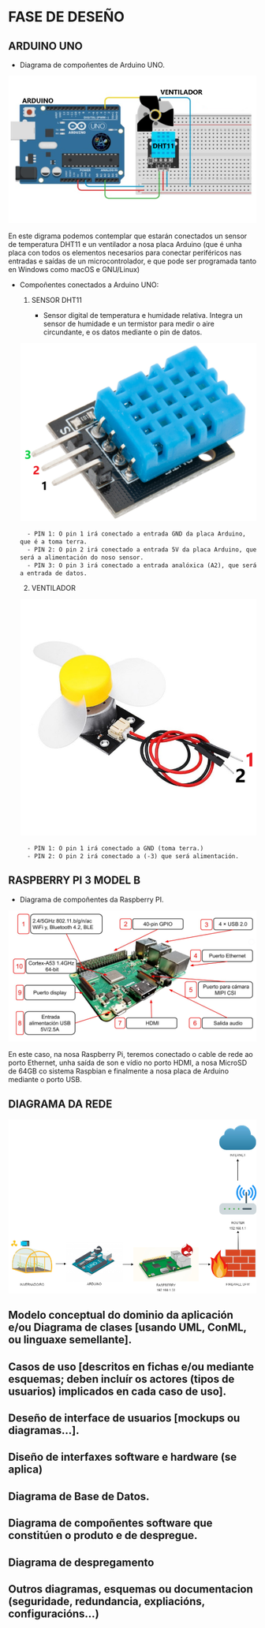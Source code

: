 # FASE DE DESEÑO

## ARDUINO UNO

- Diagrama de compoñentes de Arduino UNO.


![raspi_1](doc/img/imaxes-deseno/dese1.png)


En este digrama podemos contemplar que estarán conectados un sensor de temperatura DHT11 e un ventilador a nosa placa Arduino (que é unha placa con todos os elementos necesarios para conectar periféricos nas entradas e saídas de un microcontrolador, e que pode ser programada tanto en Windows como macOS e GNU/Linux)

- Compoñentes conectados a Arduino UNO:

    1. SENSOR DHT11

        - Sensor digital de temperatura e humidade relativa. Integra un sensor de humidade e un termistor para medir o aire circundante, e os datos mediante o pin de datos.

    ![raspi_1](doc/img/imaxes-deseno/dese2.png)

        - PIN 1: O pin 1 irá conectado a entrada GND da placa Arduino, que é a toma terra.
        - PIN 2: O pin 2 irá conectado a entrada 5V da placa Arduino, que será a alimentación do noso sensor.
        - PIN 3: O pin 3 irá conectado a entrada analóxica (A2), que será a entrada de datos.

    2. VENTILADOR

    ![raspi_1](doc/img/imaxes-deseno/dese3.png)

        - PIN 1: O pin 1 irá conectado a GND (toma terra.)
        - PIN 2: O pin 2 irá conectado a (-3) que será alimentación.

## RASPBERRY PI 3 MODEL B


- Diagrama de compoñentes da Raspberry PI.


 ![raspi_1](doc/img/imaxes-deseno/dese4.png)


En este caso, na nosa Raspberry Pi, teremos conectado o cable de rede ao porto Ethernet, unha saída de son e vídio no porto HDMI, a nosa MicroSD de 64GB co sistema Raspbian e finalmente a nosa placa de Arduino mediante o porto USB.



## DIAGRAMA DA REDE 


 ![raspi_1](doc/img/imaxes-deseno/dese5.png)















## Modelo conceptual do dominio da aplicación e/ou Diagrama de clases [usando UML, ConML, ou linguaxe semellante].

## Casos de uso [descritos en fichas e/ou mediante esquemas; deben incluír os actores (tipos de usuarios) implicados en cada caso de uso].

## Deseño de interface de usuarios [mockups ou diagramas...].

## Diseño de interfaxes software e hardware (se aplica)

## Diagrama de Base de Datos.

## Diagrama de compoñentes software que constitúen o produto e de despregue.

## Diagrama de despregamento

## Outros diagramas, esquemas ou documentacion (seguridade, redundancia, expliacións, configuracións...)


